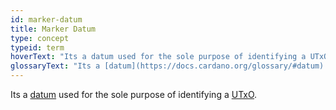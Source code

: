 ```yaml
---
id: marker-datum
title: Marker Datum
type: concept
typeid: term
hoverText: "Its a datum used for the sole purpose of identifying a UTxO"
glossaryText: "Its a [datum](https://docs.cardano.org/glossary/#datum) used for the sole purpose of identifying a [UTxO](https://docs.cardano.org/glossary/#utxo)"
---
```


Its a [datum](https://docs.cardano.org/glossary/#datum) used for the sole purpose of identifying a [UTxO](https://docs.cardano.org/glossary/#utxo).

